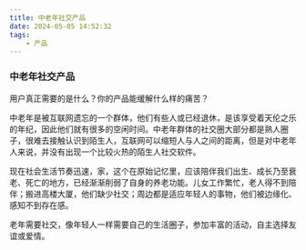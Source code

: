 ```yaml
---
title: 中老年社交产品
date: 2024-05-05 14:52:32
tags:
	- 产品
---
```

### 中老年社交产品

用户真正需要的是什么？你的产品能缓解什么样的痛苦？

中老年是被互联网遗忘的一个群体，他们有些人或已经退休，是该享受着天伦之乐的年纪，因此他们就有很多的空闲时间。中老年群体的社交圈大部分都是熟人圈子，很难去接触认识到陌生人，互联网可以缩短人与人之间的距离，但是对中老年人来说，并没有出现一个比较火热的陌生人社交软件。

现在社会生活节奏迅速，家，这个在原始记忆里，应该陪伴我们出生、成长乃至衰老、死亡的地方，已经渐渐削弱了自身的养老功能。儿女工作繁忙，老人得不到陪伴；搬进高楼大厦，他们缺少社交；周边都是适应年轻人的事物，他们被边缘化、感知不到存在感。

老年需要社交，像年轻人一样需要自己的生活圈子，参加丰富的活动，自主选择友谊或爱情。